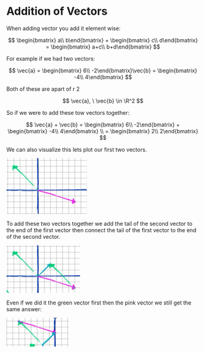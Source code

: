 # Addition of Vectors

When adding vector you add it element wise:

$$
\begin{bmatrix}  a\\ b\end{bmatrix} + \begin{bmatrix}  c\\ d\end{bmatrix} = \begin{bmatrix}  a+c\\ b+d\end{bmatrix}
$$

For example if we had two vectors:

$$
\vec{a} = \begin{bmatrix}  6\\ -2\end{bmatrix}\vec{b} = \begin{bmatrix}  -4\\ 4\end{bmatrix}
$$

Both of these are apart of r 2

$$
\vec{a}, \ \vec{b} \in \R^2
$$

So if we were to add these tow vectors together:

$$
\vec{a} + \vec{b} = \begin{bmatrix}  6\\ -2\end{bmatrix} + \begin{bmatrix}  -4\\ 4\end{bmatrix} \\ = \begin{bmatrix}  2\\ 2\end{bmatrix}
$$

We can also visualize this lets plot our first two vectors.

![image.png](Subject-Notes/Computing/Addition%20of%20Vectors/image.png)

To add these two vectors together we add the tail of the second vector to the end of the first vector then connect the tail of the first vector to the end of the second vector. 

![image.png](Subject-Notes/Computing/Addition%20of%20Vectors/image%201.png)

Even if we did it the green vector first then the pink vector we still get the same answer:

![image.png](Subject-Notes/Computing/Addition%20of%20Vectors/image%202.png)